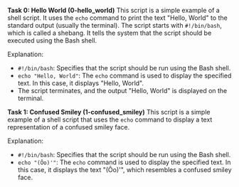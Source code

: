 **Task 0: Hello World (0-hello_world)**
This script is a simple example of a shell script. It uses the `echo` command to print the text "Hello, World" to the standard output (usually the terminal). The script starts with `#!/bin/bash`, which is called a shebang. It tells the system that the script should be executed using the Bash shell.

Explanation:
- `#!/bin/bash`: Specifies that the script should be run using the Bash shell.
- `echo "Hello, World"`: The `echo` command is used to display the specified text. In this case, it displays "Hello, World".
- The script terminates, and the output "Hello, World" is displayed on the terminal.

**Task 1: Confused Smiley (1-confused_smiley)**
This script is a simple example of a shell script that uses the `echo` command to display a text representation of a confused smiley face.

Explanation:
- `#!/bin/bash`: Specifies that the script should be run using the Bash shell.
- `echo "(Ôo)'"`: The `echo` command is used to display the specified text. In this case, it displays the text "(Ôo)'", which resembles a confused smiley face.

